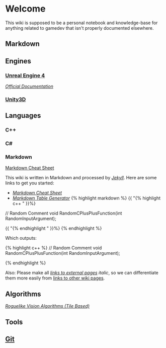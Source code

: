 # Welcome
This wiki is supposed to be a personal notebook and knowledge-base for anything related to gamedev that isn't properly documented elsewhere.

## Markdown
## Engines
### [Unreal Engine 4](unreal/unreal.md)
[_Official Documentation_](https://docs.unrealengine.com/latest/INT/)
### [Unity3D](unity/unity.md)

## Languages
### C++
### C#
### Markdown
[Markdown Cheat Sheet](https://github.com/adam-p/markdown-here/wiki/Markdown-Cheatsheet)

This wiki is written in Markdown and processed by [_Jekyll_](https://jekyllrb.com/).
Here are some links to get you started:

* [_Markdown Cheat Sheet_](https://github.com/adam-p/markdown-here/wiki/Markdown-Cheatsheet)
* [_Markdown Table Generator_](http://www.tablesgenerator.com/markdown_tables)
{% highlight markdown %}
{{ "{% highlight c++ " }}%}

// Random Comment
void RandomCPlusPlusFunction(int RandomInputArgument);

{{ "{% endhighlight " }}%}
{% endhighlight %}

Which outputs:

{% highlight c++ %}
// Random Comment
void RandomCPlusPlusFunction(int RandomInputArgument);

{% endhighlight %}

Also: Please make all [_links to external pages_](google.com) _italic_, so we can differentiate them more easily from [links to other wiki pages](git.md).

## Algorithms
[_Roguelike Vision Algorithms (Tile Based)_](http://www.adammil.net/blog/v125_Roguelike_Vision_Algorithms.html)

## Tools
## [Git](git.md)
